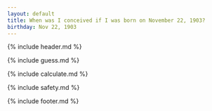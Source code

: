 ```yaml
---
layout: default
title: When was I conceived if I was born on November 22, 1903?
birthday: Nov 22, 1903
---
```


{% include header.md %}

{% include guess.md %}

{% include calculate.md %}

{% include safety.md %}

{% include footer.md %}



